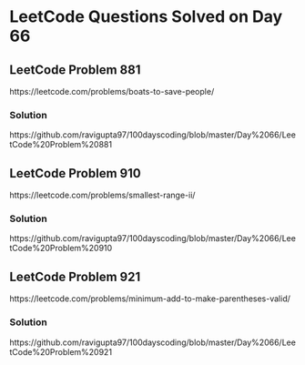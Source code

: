 # LeetCode Questions Solved on Day 66

<h2>LeetCode Problem 881</h2>  https://leetcode.com/problems/boats-to-save-people/
<h3>Solution</h3>  https://github.com/ravigupta97/100dayscoding/blob/master/Day%2066/LeetCode%20Problem%20881

<h2>LeetCode Problem 910</h2>  https://leetcode.com/problems/smallest-range-ii/
<h3>Solution</h3>  https://github.com/ravigupta97/100dayscoding/blob/master/Day%2066/LeetCode%20Problem%20910

<h2>LeetCode Problem 921</h2>  https://leetcode.com/problems/minimum-add-to-make-parentheses-valid/
<h3>Solution</h3>  https://github.com/ravigupta97/100dayscoding/blob/master/Day%2066/LeetCode%20Problem%20921
